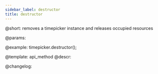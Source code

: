 ```yaml
---
sidebar_label: destructor
title: destructor
---          
```


@short: removes a timepicker instance and releases occupied resources


@params:




@example:
timepicker.destructor();


@template: api_method
@descr:





@changelog:


